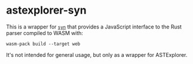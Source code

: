 # astexplorer-syn

This is a wrapper for [`syn`](https://github.com/dtolnay/syn) that provides a JavaScript interface to the Rust parser compiled to WASM with:

```shell
wasm-pack build --target web
```

It's not intended for general usage, but only as a wrapper for ASTExplorer.
